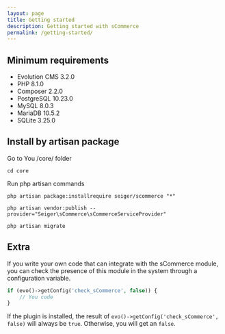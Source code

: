 ```yaml
---
layout: page
title: Getting started
description: Getting started with sCommerce
permalink: /getting-started/
---
```


## Minimum requirements

- Evolution CMS 3.2.0
- PHP 8.1.0
- Composer 2.2.0
- PostgreSQL 10.23.0
- MySQL 8.0.3
- MariaDB 10.5.2
- SQLite 3.25.0

## Install by artisan package

Go to You /core/ folder

```console
cd core
```

Run php artisan commands

```console
php artisan package:installrequire seiger/scommerce "*"
```

```console
php artisan vendor:publish --provider="Seiger\sCommerce\sCommerceServiceProvider"
```

```console
php artisan migrate
```

## Extra

If you write your own code that can integrate with the sCommerce module, you can check the presence of this module in the system through a configuration variable.

```php
if (evo()->getConfig('check_sCommerce', false)) {
    // You code
}
```

If the plugin is installed, the result of ```evo()->getConfig('check_sCommerce', false)``` will always be ```true```. Otherwise, you will get an ```false```.
